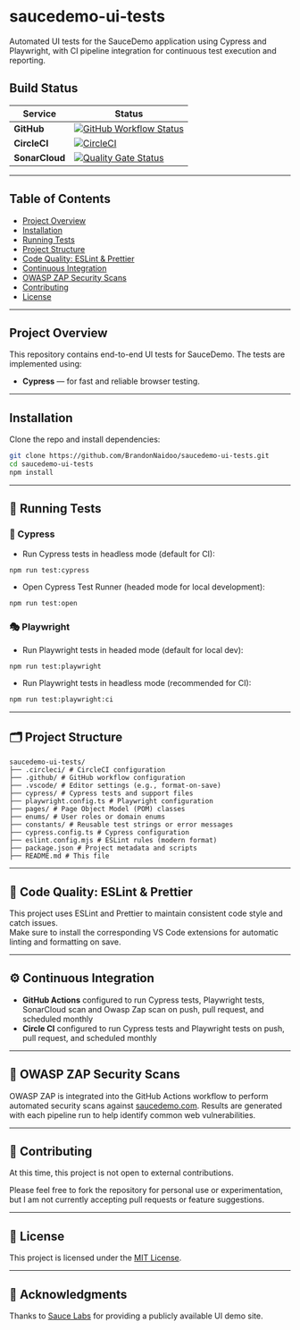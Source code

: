# saucedemo-ui-tests

Automated UI tests for the SauceDemo application using Cypress and Playwright, with CI pipeline integration for continuous test execution and reporting.

## Build Status

| Service        | Status                                                                                                                                                                                                                                                 |
| -------------- | ------------------------------------------------------------------------------------------------------------------------------------------------------------------------------------------------------------------------------------------------------ |
| **GitHub**     | [![GitHub Workflow Status](https://github.com/BrandonNaidoo/saucedemo-ui-tests/actions/workflows/run-tests.yml/badge.svg)](https://github.com/BrandonNaidoo/saucedemo-ui-tests/actions/workflows/run-tests.yml)                                        |
| **CircleCI**   | [![CircleCI](https://dl.circleci.com/status-badge/img/circleci/LdsahFmCXeTHzXz4vmYWNf/584bTtEpQZCJ6ncw6t8Jhp/tree/main.svg?style=svg)](https://dl.circleci.com/status-badge/redirect/circleci/LdsahFmCXeTHzXz4vmYWNf/584bTtEpQZCJ6ncw6t8Jhp/tree/main) |
| **SonarCloud** | [![Quality Gate Status](https://sonarcloud.io/api/project_badges/measure?project=BrandonNaidoo_saucedemo-ui-tests&metric=alert_status)](https://sonarcloud.io/summary/new_code?id=BrandonNaidoo_saucedemo-ui-tests)                                    |

---

## Table of Contents

- [Project Overview](#project-overview)
- [Installation](#installation)
- [Running Tests](#-running-tests)
- [Project Structure](#-project-structure)
- [Code Quality: ESLint & Prettier](#-code-quality-eslint--prettier)
- [Continuous Integration](#-continuous-integration)
- [OWASP ZAP Security Scans](#-owasp-zap-security-scans)
- [Contributing](#-contributing)
- [License](#-license)

---

## Project Overview

This repository contains end-to-end UI tests for SauceDemo. The tests are implemented using:

- **Cypress** — for fast and reliable browser testing.

---

## Installation

Clone the repo and install dependencies:

```bash
git clone https://github.com/BrandonNaidoo/saucedemo-ui-tests.git
cd saucedemo-ui-tests
npm install
```

---

## 🚀 Running Tests

### 🧪 Cypress

- Run Cypress tests in headless mode (default for CI):

```bash
npm run test:cypress
```

- Open Cypress Test Runner (headed mode for local development):

```bash
npm run test:open
```

### 🎭 Playwright

- Run Playwright tests in headed mode (default for local dev):

```bash
npm run test:playwright
```

- Run Playwright tests in headless mode (recommended for CI):

```bash
npm run test:playwright:ci
```

---

## 🗂 Project Structure

```
saucedemo-ui-tests/
├── .circleci/ # CircleCI configuration
├── .github/ # GitHub workflow configuration
├── .vscode/ # Editor settings (e.g., format-on-save)
├── cypress/ # Cypress tests and support files
├── playwright.config.ts # Playwright configuration
├── pages/ # Page Object Model (POM) classes
├── enums/ # User roles or domain enums
├── constants/ # Reusable test strings or error messages
├── cypress.config.ts # Cypress configuration
├── eslint.config.mjs # ESLint rules (modern format)
├── package.json # Project metadata and scripts
├── README.md # This file
```

---

## 🧹 Code Quality: ESLint & Prettier

This project uses ESLint and Prettier to maintain consistent code style and catch issues.  
Make sure to install the corresponding VS Code extensions for automatic linting and formatting on save.

---

## ⚙️ Continuous Integration

- **GitHub Actions** configured to run Cypress tests, Playwright tests, SonarCloud scan and Owasp Zap scan on push, pull request, and scheduled monthly
- **Circle CI** configured to run Cypress tests and Playwright tests on push, pull request, and scheduled monthly

---

## 🔐 OWASP ZAP Security Scans

OWASP ZAP is integrated into the GitHub Actions workflow to perform automated security scans against [saucedemo.com](https://www.saucedemo.com). Results are generated with each pipeline run to help identify common web vulnerabilities.

---

## 🤝 Contributing

At this time, this project is not open to external contributions.

Please feel free to fork the repository for personal use or experimentation, but I am not currently accepting pull requests or feature suggestions.

---

## 📄 License

This project is licensed under the [MIT License](LICENSE).

---

## 🙌 Acknowledgments

Thanks to [Sauce Labs](https://www.saucelabs.com/) for providing a publicly available UI demo site.
